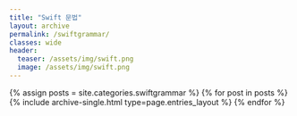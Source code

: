 ```yaml
---
title: "Swift 문법"
layout: archive
permalink: /swiftgrammar/
classes: wide
header:
  teaser: /assets/img/swift.png
  image: /assets/img/swift.png
---
```



{% assign posts = site.categories.swiftgrammar %}
{% for post in posts %} {% include archive-single.html type=page.entries_layout %} {% endfor %}
